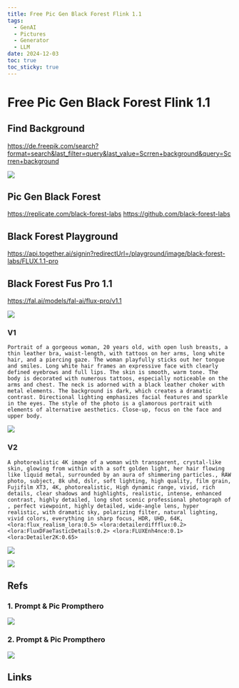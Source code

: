 ```yaml
---
title: Free Pic Gen Black Forest Flink 1.1
tags:
  - GenAI
  - Pictures
  - Generator
  - LLM
date: 2024-12-03
toc: true
toc_sticky: true
---
```


# Free Pic Gen Black Forest Flink 1.1

## Find Background 

<https://de.freepik.com/search?format=search&last_filter=query&last_value=Scrren+background&query=Scrren+background>

![](../_asset/2024-11-30-freepic_image_1.jpeg)

## Pic Gen Black Forest

<https://replicate.com/black-forest-labs>
https://github.com/black-forest-labs

## Black Forest Playground

https://api.together.ai/signin?redirectUrl=/playground/image/black-forest-labs/FLUX.1.1-pro

## Black Forest Fus Pro 1.1

https://fal.ai/models/fal-ai/flux-pro/v1.1

![](../_asset/2024-11-30-freepic_image_2.jpeg)

### V1

```
Portrait of a gorgeous woman, 20 years old, with open lush breasts, a thin leather bra, waist-length, with tattoos on her arms, long white hair, and a piercing gaze. The woman playfully sticks out her tongue and smiles. Long white hair frames an expressive face with clearly defined eyebrows and full lips. The skin is smooth, warm tone. The body is decorated with numerous tattoos, especially noticeable on the arms and chest. The neck is adorned with a black leather choker with metal elements. The background is dark, which creates a dramatic contrast. Directional lighting emphasizes facial features and sparkle in the eyes. The style of the photo is a glamorous portrait with elements of alternative aesthetics. Close-up, focus on the face and upper body.

```

![](../_asset/2024-11-30-freepic_image_3.jpeg)
### V2 
```
A photorealistic 4K image of a woman with transparent, crystal-like skin, glowing from within with a soft golden light, her hair flowing like liquid metal, surrounded by an aura of shimmering particles., RAW photo, subject, 8k uhd, dslr, soft lighting, high quality, film grain, Fujifilm XT3, 4K, photorealistic, High dynamic range, vivid, rich details, clear shadows and highlights, realistic, intense, enhanced contrast, highly detailed, long shot scenic professional photograph of , perfect viewpoint, highly detailed, wide-angle lens, hyper realistic, with dramatic sky, polarizing filter, natural lighting, vivid colors, everything in sharp focus, HDR, UHD, 64K, <lora:flux_realism_lora:0.5> <lora:detailerdiffflux:0.2> <lora:FluxDFaeTasticDetails:0.2> <lora:FLUXEnh4nce:0.1> <lora:Detailer2K:0.65>

```

![](../_asset/2024-11-30-freepic_image_4.jpeg)

![](../_asset/2024-11-30-freepic_image_5.jpeg)


## Refs


### 1. Prompt & Pic  Prompthero 

![](../_asset/2024-11-30-freepic_image_6.jpeg)

### 2. Prompt & Pic Prompthero 

![](../_asset/2024-11-30-freepic_image_7.jpeg)


## Links
